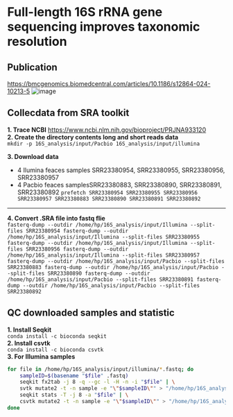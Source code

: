 # Full-length 16S rRNA gene sequencing improves taxonomic resolution
## Publication 
https://bmcgenomics.biomedcentral.com/articles/10.1186/s12864-024-10213-5
![image](https://github.com/user-attachments/assets/efb19b5b-0250-4512-a54e-826da2da901a)
## Collecdata from SRA toolkit    
**1. Trace NCBI**  https://www.ncbi.nlm.nih.gov/bioproject/PRJNA933120    
**2. Create the directory contents long and short reads data**    
`mkdir -p 16S_analysis/input/Pacbio 16S_analysis/input/illumina`

**3. Download data**    
- 4 Ilumina feaces samples SRR23380954, SRR23380955, SRR23380956, SRR23380957    
- 4 Pacbio feaces samplesSRR23380883, SRR23380890, SRR23380891, SRR23380892 
`prefetch SRR23380954 SRR23380955 SRR23380956 SRR23380957 SRR23380883 SRR23380890 SRR23380891 SRR23380892`

---

**4. Convert .SRA file into fastq flie**    
`fasterq-dump --outdir /home/hp/16S_analysis/input/Illumina --split-files SRR23380954
fasterq-dump --outdir /home/hp/16S_analysis/input/Illumina --split-files SRR23380955
fasterq-dump --outdir /home/hp/16S_analysis/input/Illumina --split-files SRR23380956
fasterq-dump --outdir /home/hp/16S_analysis/input/Illumina --split-files SRR23380957
fasterq-dump --outdir /home/hp/16S_analysis/input/Pacbio --split-files SRR23380883
fasterq-dump --outdir /home/hp/16S_analysis/input/Pacbio --split-files SRR23380890
fasterq-dump --outdir /home/hp/16S_analysis/input/Pacbio --split-files SRR23380891
fasterq-dump --outdir /home/hp/16S_analysis/input/Pacbio --split-files SRR23380892`


## QC downloaded samples and statistic
**1. Install Seqkit**    
`conda install -c bioconda seqkit`    
**2. Install csvtk**    
`conda install -c bioconda csvtk`    
**3. For Illumina samples**    
```bash
for file in /home/hp/16S_analysis/input/illumina/*.fastq; do
    sampleID=$(basename "$file" .fastq)
    seqkit fx2tab -j 8 -q --gc -l -H -n -i "$file" | \
    svtk mutate2 -t -n sample -e "\"$sampleID\"" > "/home/hp/16S_analysis/fastqc/illumina/${sampleID}.seqkit.readstats.tsv"
    seqkit stats -T -j 8 -a "$file" | \
    csvtk mutate2 -t -n sample -e "\"$sampleID\"" > "/home/hp/16S_analysis/fastqc/illumina/${sampleID}.seqkit.summarystats.tsv"
done






